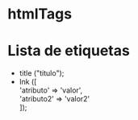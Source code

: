 # htmlTags

<h1>Lista de etiquetas</h1>

<ul>
    <li>title ("titulo");</li>
    <li>lnk ([<br>
        'atributo' => 'valor',<br>
        'atributo2' => 'valor2'<br>
    ]);</li>
</ul>